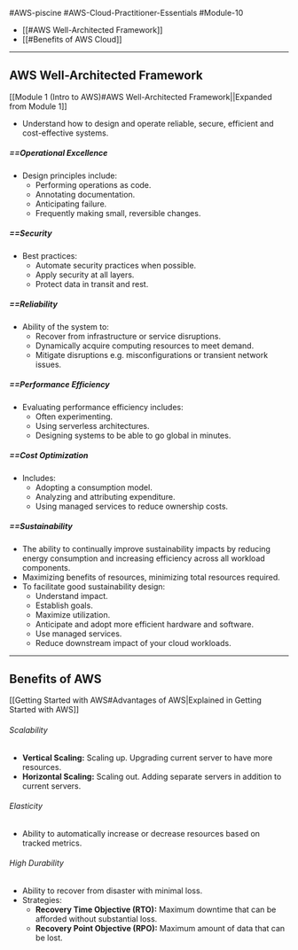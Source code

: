 #AWS-piscine #AWS-Cloud-Practitioner-Essentials #Module-10

- [[#AWS Well-Architected Framework]]
- [[#Benefits of AWS Cloud]]
-----
## AWS Well-Architected Framework
[[Module 1 (Intro to AWS)#AWS Well-Architected Framework||Expanded from Module 1]]
- Understand how to design and operate reliable, secure, efficient and cost-effective systems.
##### ==Operational Excellence
- Design principles include:
	- Performing operations as code.
	- Annotating documentation.
	- Anticipating failure.
	- Frequently making small, reversible changes.
##### ==Security
- Best practices:
	- Automate security practices when possible.
	- Apply security at all layers.
	- Protect data in transit and rest.
##### ==Reliability
- Ability of the system to:
	- Recover from infrastructure or service disruptions.
	- Dynamically acquire computing resources to meet demand.
	- Mitigate disruptions e.g. misconfigurations or transient network issues.
##### ==Performance Efficiency
- Evaluating performance efficiency includes:
	- Often experimenting.
	- Using serverless architectures.
	- Designing systems to be able to go global in minutes.
##### ==Cost Optimization
- Includes:
	- Adopting a consumption model.
	- Analyzing and attributing expenditure.
	- Using managed services to reduce ownership costs.
##### ==Sustainability
- The ability to continually improve sustainability impacts by reducing energy consumption and increasing efficiency across all workload components.
- Maximizing benefits of resources, minimizing total resources required.
- To facilitate good sustainability design:
	- Understand impact.
	- Establish goals.
	- Maximize utilization.
	- Anticipate and adopt more efficient hardware and software.
	- Use managed services.
	- Reduce downstream impact of your cloud workloads.

-----
## Benefits of AWS
[[Getting Started with AWS#Advantages of AWS|Explained in Getting Started with AWS]]
###### Scalability
- **Vertical Scaling:** Scaling up. Upgrading current server to have more resources. 
- **Horizontal Scaling:** Scaling out. Adding separate servers in addition to current servers.
###### Elasticity
- Ability to automatically increase or decrease resources based on tracked metrics.
###### High Durability
- Ability to recover from disaster with minimal loss.
- Strategies:
	- **Recovery Time Objective (RTO):** Maximum downtime that can be afforded without substantial loss.
	- **Recovery Point Objective (RPO):** Maximum amount of data that can be lost.